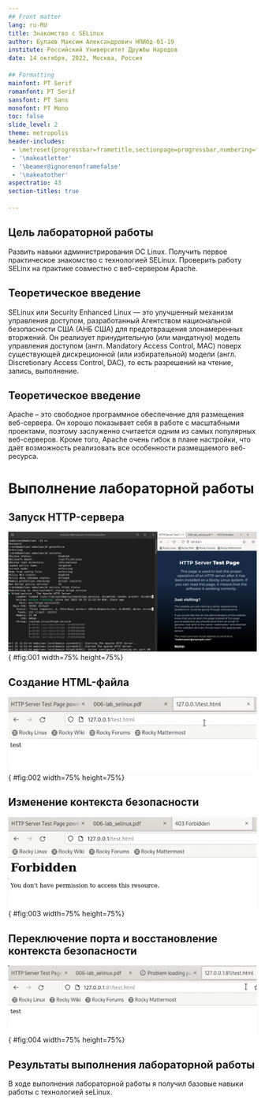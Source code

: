```yaml
---
## Front matter
lang: ru-RU
title: Знакомство с SELinux
author: Булаев Максим Александрович НПИбд-01-19
institute: Российский Университет Дружбы Народов
date: 14 октября, 2022, Москва, Россия

## Formatting
mainfont: PT Serif
romanfont: PT Serif
sansfont: PT Sans
monofont: PT Mono
toc: false
slide_level: 2
theme: metropolis
header-includes: 
 - \metroset{progressbar=frametitle,sectionpage=progressbar,numbering=fraction}
 - '\makeatletter'
 - '\beamer@ignorenonframefalse'
 - '\makeatother'
aspectratio: 43
section-titles: true

---
```


## Цель лабораторной работы

Развить навыки администрирования ОС Linux. Получить первое практическое знакомство с технологией SELinux. Проверить работу SELinx на практике совместно с веб-сервером Apache.

## Теоретическое введение 

SELinux или Security Enhanced Linux — это улучшенный механизм управления доступом, разработанный Агентством национальной безопасности США (АНБ США) для предотвращения злонамеренных вторжений. Он реализует принудительную (или мандатную) модель управления доступом (англ. Mandatory Access Control, MAC) поверх существующей дискреционной (или избирательной) модели (англ. Discretionary Access Control, DAC), то есть разрешений на чтение, запись, выполнение.

## Теоретическое введение 

Apache – это свободное программное обеспечение для размещения веб-сервера. Он хорошо показывает себя в работе с масштабными проектами, поэтому заслуженно считается одним из самых популярных веб-серверов. Кроме того, Apache очень гибок в плане настройки, что даёт возможность реализовать все особенности размещаемого веб-ресурса.

# Выполнение лабораторной работы

## Запуск HTTP-сервера

![запуск http](image/01.png){ #fig:001 width=75% height=75%}

## Создание HTML-файла

![создание html-файла и доступ по http](image/04.png){ #fig:002 width=75% height=75%}

## Изменение контекста безопасности

![ошибка доступа после изменения контекста](image/05.png){ #fig:003 width=75% height=75%}

## Переключение порта и восстановление контекста безопасности

![доступ по http на 81 порт](image/08.png){ #fig:004 width=75% height=75%}

## Результаты выполнения лабораторной работы

В ходе выполнения лабораторной работы я получил базовые навыки работы с технологией seLinux.